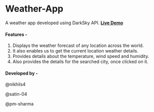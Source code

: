 # Weather-App

A weather app developed using DarkSky API. **[Live Demo](https://weather-io.herokuapp.com)**

#### Features -

1. Displays the weather forecast of any location across the world.
2. It also enables us to get the current location weather details.
3. Provides details about the temperature, wind speed and humidity.
4. Also provides the details for the searched city, once clicked on it. 


#### Developed by -

@nikhils4

@satin-04 

@pm-sharma 
